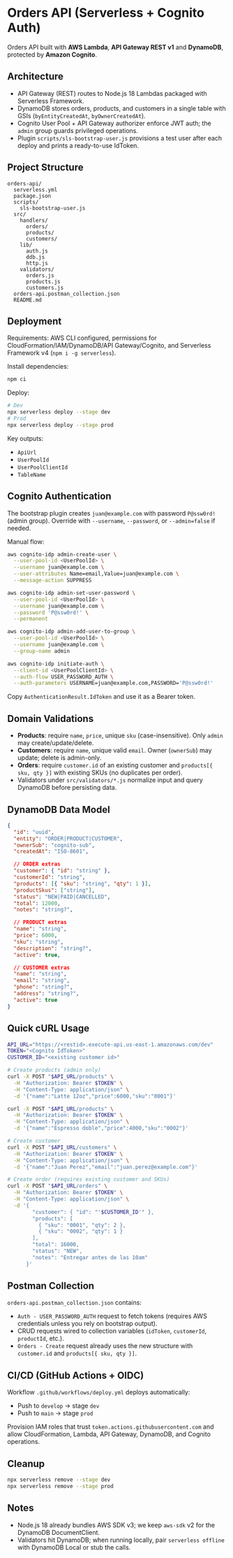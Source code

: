 ﻿# Orders API (Serverless + Cognito Auth)

Orders API built with **AWS Lambda**, **API Gateway REST v1** and **DynamoDB**, protected by **Amazon Cognito**.

## Architecture
- API Gateway (REST) routes to Node.js 18 Lambdas packaged with Serverless Framework.
- DynamoDB stores orders, products, and customers in a single table with GSIs (`byEntityCreatedAt`, `byOwnerCreatedAt`).
- Cognito User Pool + API Gateway authorizer enforce JWT auth; the `admin` group guards privileged operations.
- Plugin `scripts/sls-bootstrap-user.js` provisions a test user after each deploy and prints a ready-to-use IdToken.

## Project Structure
```
orders-api/
  serverless.yml
  package.json
  scripts/
    sls-bootstrap-user.js
  src/
    handlers/
      orders/
      products/
      customers/
    lib/
      auth.js
      ddb.js
      http.js
    validators/
      orders.js
      products.js
      customers.js
  orders-api.postman_collection.json
  README.md
```

## Deployment
Requirements: AWS CLI configured, permissions for CloudFormation/IAM/DynamoDB/API Gateway/Cognito, and Serverless Framework v4 (`npm i -g serverless`).

Install dependencies:
```bash
npm ci
```

Deploy:
```bash
# Dev
npx serverless deploy --stage dev
# Prod
npx serverless deploy --stage prod
```

Key outputs:
- `ApiUrl`
- `UserPoolId`
- `UserPoolClientId`
- `TableName`

## Cognito Authentication
The bootstrap plugin creates `juan@example.com` with password `P@ssw0rd!` (admin group). Override with `--username`, `--password`, or `--admin=false` if needed.

Manual flow:
```bash
aws cognito-idp admin-create-user \
  --user-pool-id <UserPoolId> \
  --username juan@example.com \
  --user-attributes Name=email,Value=juan@example.com \
  --message-action SUPPRESS

aws cognito-idp admin-set-user-password \
  --user-pool-id <UserPoolId> \
  --username juan@example.com \
  --password 'P@ssw0rd!' \
  --permanent

aws cognito-idp admin-add-user-to-group \
  --user-pool-id <UserPoolId> \
  --username juan@example.com \
  --group-name admin

aws cognito-idp initiate-auth \
  --client-id <UserPoolClientId> \
  --auth-flow USER_PASSWORD_AUTH \
  --auth-parameters USERNAME=juan@example.com,PASSWORD='P@ssw0rd!'
```
Copy `AuthenticationResult.IdToken` and use it as a Bearer token.

## Domain Validations
- **Products**: require `name`, `price`, unique `sku` (case-insensitive). Only `admin` may create/update/delete.
- **Customers**: require `name`, unique valid `email`. Owner (`ownerSub`) may update; delete is admin-only.
- **Orders**: require `customer.id` of an existing customer and `products[{ sku, qty }]` with existing SKUs (no duplicates per order).
- Validators under `src/validators/*.js` normalize input and query DynamoDB before persisting data.

## DynamoDB Data Model
```json
{
  "id": "uuid",
  "entity": "ORDER|PRODUCT|CUSTOMER",
  "ownerSub": "cognito-sub",
  "createdAt": "ISO-8601",

  // ORDER extras
  "customer": { "id": "string" },
  "customerId": "string",
  "products": [{ "sku": "string", "qty": 1 }],
  "productSkus": ["string"],
  "status": "NEW|PAID|CANCELLED",
  "total": 12000,
  "notes": "string?",

  // PRODUCT extras
  "name": "string",
  "price": 6000,
  "sku": "string",
  "description": "string?",
  "active": true,

  // CUSTOMER extras
  "name": "string",
  "email": "string",
  "phone": "string?",
  "address": "string?",
  "active": true
}
```

## Quick cURL Usage
```bash
API_URL="https://<restid>.execute-api.us-east-1.amazonaws.com/dev"
TOKEN="<Cognito IdToken>"
CUSTOMER_ID="<existing customer id>"

# Create products (admin only)
curl -X POST "$API_URL/products" \
  -H "Authorization: Bearer $TOKEN" \
  -H "Content-Type: application/json" \
  -d '{"name":"Latte 12oz","price":6000,"sku":"0001"}'

curl -X POST "$API_URL/products" \
  -H "Authorization: Bearer $TOKEN" \
  -H "Content-Type: application/json" \
  -d '{"name":"Espresso doble","price":4000,"sku":"0002"}'

# Create customer
curl -X POST "$API_URL/customers" \
  -H "Authorization: Bearer $TOKEN" \
  -H "Content-Type: application/json" \
  -d '{"name":"Juan Perez","email":"juan.perez@example.com"}'

# Create order (requires existing customer and SKUs)
curl -X POST "$API_URL/orders" \
  -H "Authorization: Bearer $TOKEN" \
  -H "Content-Type: application/json" \
  -d '{
        "customer": { "id": "'$CUSTOMER_ID'" },
        "products": [
          { "sku": "0001", "qty": 2 },
          { "sku": "0002", "qty": 1 }
        ],
        "total": 16000,
        "status": "NEW",
        "notes": "Entregar antes de las 10am"
      }'
```

## Postman Collection
`orders-api.postman_collection.json` contains:
- `Auth - USER_PASSWORD_AUTH` request to fetch tokens (requires AWS credentials unless you rely on bootstrap output).
- CRUD requests wired to collection variables (`idToken`, `customerId`, `productId`, etc.).
- `Orders - Create` request already uses the new structure with `customer.id` and `products[{ sku, qty }]`.

## CI/CD (GitHub Actions + OIDC)
Workflow `.github/workflows/deploy.yml` deploys automatically:
- Push to `develop` -> stage `dev`
- Push to `main` -> stage `prod`

Provision IAM roles that trust `token.actions.githubusercontent.com` and allow CloudFormation, Lambda, API Gateway, DynamoDB, and Cognito operations.

## Cleanup
```bash
npx serverless remove --stage dev
npx serverless remove --stage prod
```

## Notes
- Node.js 18 already bundles AWS SDK v3; we keep `aws-sdk` v2 for the DynamoDB DocumentClient.
- Validators hit DynamoDB; when running locally, pair `serverless offline` with DynamoDB Local or stub the calls.

